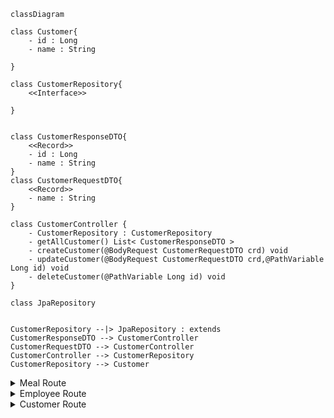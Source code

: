 ```mermaid
classDiagram

class Customer{
	- id : Long
	- name : String
    
}

class CustomerRepository{
	<<Interface>>
	
}


class CustomerResponseDTO{
	<<Record>>
	- id : Long
	- name : String
}
class CustomerRequestDTO{
	<<Record>>
	- name : String
}

class CustomerController {
	- CustomerRepository : CustomerRepository
	- getAllCustomer() List< CustomerResponseDTO >
	- createCustomer(@BodyRequest CustomerRequestDTO crd) void
	- updateCustomer(@BodyRequest CustomerRequestDTO crd,@PathVariable Long id) void
	- deleteCustomer(@PathVariable Long id) void
}

class JpaRepository


CustomerRepository --|> JpaRepository : extends
CustomerResponseDTO --> CustomerController
CustomerRequestDTO --> CustomerController
CustomerController --> CustomerRepository
CustomerRepository --> Customer
```





<details>
    <summary>Meal Route</summary>


<h1 align='center'>Meal Route</h1>

<h2 align='center'>List all Meals</h2>

```http
GET
```

```http
/meal
```

Response:

```json
[
    {
        "id": 0,
        "name": "rice and beans",
        "description": "the most tasteful rice and beans you can find in the entire planet !!!",
        "price": 2.0,
        "type": "MAIN"
    }
]
```



---

<h2 align='center'>Delete Meal by Id</h2>

```http
DELETE
```

`/meal/id`

```http
/meal/0
```

Response: 204

```http
NO_CONTENT
```

---

<h2 align='center'>Create Meal</h2>

```http
POST
```

```http
/meal
```

Request:

```json
{
    "name": "rice and beans",
    "description": "the most tasteful rice and beans you can find in the entire planet",
    "price" : 2,
    "type" : 2
}
```

---

<h2 align='center'>Update Meal</h2>

```http
PUT
```

`/meal/id`

```http
/meal/0
```

Request:

```json
{
    "name": "rice and beans",
    "description": "the most tasteful rice and beans you can find in the entire planet !!!",
    "price" : 10,
    "type" : 0
}
```


</details>


<details>
    <summary>Employee Route</summary>


<h1 align='center'>Employee Route</h1>

<h2 align='center'>List All Employees</h2>

```http
GET
```

```http
/employee
```

Response:

```json
[
    {
        "cpf": "123",
        "name": "Jordan"
    }
]
```



---

<h2 align='center'>Delete Employee by Id</h2>

```http
DELETE
```

`/employee/id`

```http
/employee/0
```

Response: 204

```http
NO_CONTENT
```

---

<h2 align='center'>Create Employee</h2>

```http
POST
```

```http
/employee
```

Request:

```json
{
    "cpf"  : "123",
    "name" : "Jordan"
}
```

---

<h2 align='center'>Update Employee</h2>

```http
PUT
```

`/employee/id`

```http
/employee/0
```

Request:

```json
{
    "name" : "Jordan Jackson"
}
```


</details>



<details>
    <summary>Customer Route</summary>


<h1 align='center'>Customer Route</h1>

<h2 align='center'>List All Customers</h2>

```http
GET
```

```http
/Customer
```

Response:

```json
[
    {
        "name": "Gabuh",
        "address": {
            "id": 1,
            "street": "New street 13",
            "city": "New York"
        }
    }
]
```



---

<h2 align='center'>Delete Customer by Id</h2>

```http
DELETE
```

`/Customer/id`

```http
/Customer/1
```

Response: 204

```http
NO_CONTENT
```

---

<h2 align='center'>Create Customer</h2>

```http
POST
```

```http
/Customer
```

Request:

```json
{
    "name" : "Gabuh",
    "address" : {
        "street" : "Street 12",
        "city" : "Clouds nf"
    }
}
```

---

<h2 align='center'>Update Customer</h2>

```http
PUT
```

`/Customer/id`

```http
/Customer/1
```

Request:

```json
{
    "name" : "Gabuh",
    "address" : {
        "id" : 1,
        "street" : "New street 13",
        "city" : "New York"
    }
}
```

</details>